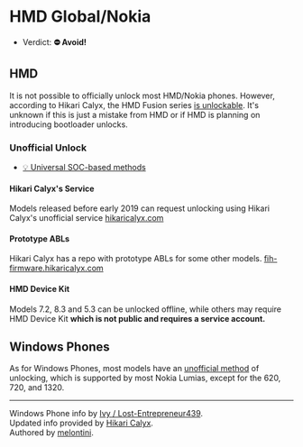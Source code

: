 # HMD Global/Nokia

- Verdict: **⛔ Avoid!**

## HMD

It is not possible to officially unlock most HMD/Nokia phones. However, according to Hikari Calyx, the HMD Fusion series [is unlockable][fusion-unlock]. It's unknown if this is just a mistake from HMD or if HMD is planning on introducing bootloader unlocks.

### Unofficial Unlock

- [💡 Universal SOC-based methods](../../README.md#universal-soc-based-methods)

#### Hikari Calyx's Service

Models released before early 2019 can request unlocking using Hikari Calyx's unofficial service [hikaricalyx.com][hikari-service]

#### Prototype ABLs

Hikari Calyx has a repo with prototype ABLs for some other models. [fih-firmware.hikaricalyx.com][hikari-abl]

#### HMD Device Kit

Models 7.2, 8.3 and 5.3 can be unlocked offline, while others may require HMD Device Kit **which is not public and requires a service account.**

## Windows Phones

As for Windows Phones, most models have an [unofficial method][lumia-unlock] of unlocking, which is supported by most Nokia Lumias, except for the 620, 720, and 1320.

***
Windows Phone info by [Ivy / Lost-Entrepreneur439](https://github.com/Lost-Entrepreneur439).<br/>
Updated info provided by [Hikari Calyx](https://github.com/HikariCalyx).<br/>
Authored by [melontini](https://github.com/melontini).

[hikari-service]:https://hikaricalyx.com/request-bootloader-unlock
[hikari-abl]:https://fih-firmware.hikaricalyx.com/protoabl/
[lumia-unlock]:http://allaboutwindowsphone.com/features/item/24245_Aguideforunlockingthebootloade.php
[fusion-unlock]:https://fixupx.com/Hikari_Calyx/status/1932739593385976145
